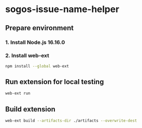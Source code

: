 # sogos-issue-name-helper

## Prepare environment
### 1. Install Node.js 16.16.0
### 2. Install web-ext
``` bash
npm install --global web-ext
```

## Run extension for local testing
``` bash
web-ext run
```

## Build extension
``` bash
web-ext build --artifacts-dir ./artifacts --overwrite-dest
```
